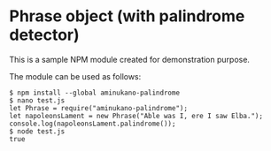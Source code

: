 # Phrase object (with palindrome detector)

This is a sample NPM module created for demonstration purpose.

The module can be used as follows:

```
$ npm install --global aminukano-palindrome
$ nano test.js
let Phrase = require("aminukano-palindrome");
let napoleonsLament = new Phrase("Able was I, ere I saw Elba.");
console.log(napoleonsLament.palindrome());
$ node test.js
true
```

